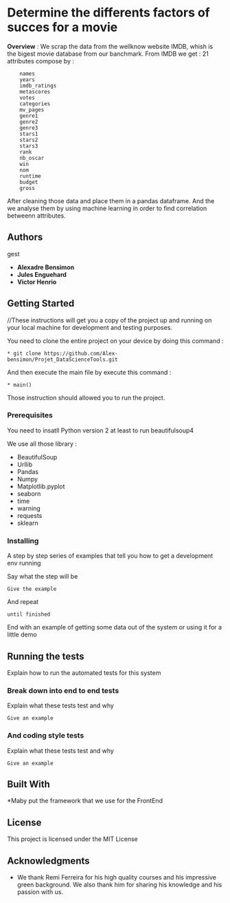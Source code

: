 # Determine the differents factors of succes for a movie 

**Overview** : We scrap the data from the wellknow website IMDB, whish is the bigest movie database from our banchmark. From IMDB we get : 21 attributes compose by : 
```
    names
    years
    imdb_ratings
    metascores
    votes
    categories
    mv_pages
    genre1
    genre2
    genre3 
    stars1
    stars2
    stars3
    rank
    nb_oscar
    win
    nom
    runtime
    budget
    gross
```
After cleaning those data and place them in a pandas dataframe. And the we analyse them by using machine learning in order to find correlation betweenn attributes.


## Authors
gest 
* **Alexadre Bensimon** 
* **Jules Enguehard**
* **Victor Henrio** 

## Getting Started

//These instructions will get you a copy of the project up and running on your local machine for development and testing purposes. 

You need to clone the entire project on your device by doing this command :
```
* git clone https://github.com/Alex-bensimon/Projet_DataScienceTools.git
```
And then execute the main file by execute this command :
```
* main()
```
Those instruction should allowed you to run the project.

### Prerequisites

You need to insatll Python version 2 at least to run beautifulsoup4 

We use all those library :

* BeautifulSoup
* Urllib
* Pandas
* Numpy
* Matplotlib.pyplot
* seaborn
* time
* warning
* requests
* sklearn

### Installing

A step by step series of examples that tell you how to get a development env running

Say what the step will be

```
Give the example
```

And repeat

```
until finished
```

End with an example of getting some data out of the system or using it for a little demo

## Running the tests

Explain how to run the automated tests for this system

### Break down into end to end tests

Explain what these tests test and why

```
Give an example
```

### And coding style tests

Explain what these tests test and why

```
Give an example
```

## Built With

*Maby put the framework that we use for the FrontEnd


## License

This project is licensed under the MIT License 

## Acknowledgments

* We thank Remi Ferreira for his high quality courses and his impressive green background. 
We also thank him for sharing his knowledge and his passion with us.
